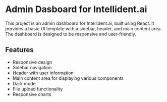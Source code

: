 # Admin Dasboard for Intellident.ai

This project is an admin dashboard for Intellident.ai, built using React. It provides a basic UI template with a sidebar, header, and main content area. The dashboard is designed to be responsive and user-friendly.

## Features
- Responsive design
- Sidebar navigation
- Header with user information
- Main content area for displaying various components
- Dark mode 
- File upload functionality
- Responsive charts


